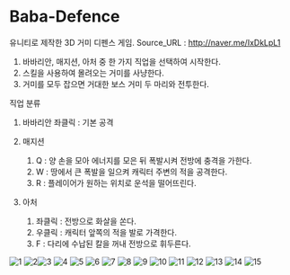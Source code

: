 # Baba-Defence
유니티로 제작한 3D 거미 디펜스 게임.
Source_URL : http://naver.me/IxDkLpL1

1. 바바리안, 매지션, 아처 중 한 가지 직업을 선택하여 시작한다.
2. 스킬을 사용하여 몰려오는 거미를 사냥한다.
3. 거미를 모두 잡으면 거대한 보스 거미 두 마리와 전투한다.

직업 분류
1. 바바리안
      좌클릭 : 기본 공격

2. 매지션
      1) Q : 양 손을 모아 에너지를 모은 뒤 폭발시켜 전방에 충격을 가한다.
      2) W : 땅에서 큰 폭발을 일으켜 캐릭터 주변의 적을 공격한다.
      3) R : 플레이어가 원하는 위치로 운석을 떨어뜨린다.

3. 아처
      1) 좌클릭 : 전방으로 화살을 쏜다.
      2) 우클릭 : 캐릭터 앞쪽의 적을 발로 가격한다.
      3) F : 다리에 수납된 칼을 꺼내 전방으로 휘두른다.

![1](https://user-images.githubusercontent.com/68365881/136432974-dd67eeaf-d972-4bc1-a904-dfc2a050ec46.PNG)
![2](https://user-images.githubusercontent.com/68365881/136432996-b4c60ac8-1032-41a7-8890-399e85ee5f54.PNG)![3](https://user-images.githubusercontent.com/68365881/136433013-8b4565c0-de3a-42a0-a7a4-225725ec11f6.png)
![4](https://user-images.githubusercontent.com/68365881/136433031-9c7f0105-989e-40d7-a658-ef64ee1c9377.png)
![5](https://user-images.githubusercontent.com/68365881/136433048-92a1de16-9def-4c3f-b6c9-41190389e064.png)
![6](https://user-images.githubusercontent.com/68365881/136433068-5e337f28-282d-4422-b57f-db5193097fd9.png)
![7](https://user-images.githubusercontent.com/68365881/136433081-1714cc4d-365a-4305-b99b-4483561469e4.png)
![8](https://user-images.githubusercontent.com/68365881/136433093-d7bdc7b8-d4f7-48c1-a00c-211e15e23645.png)
![9](https://user-images.githubusercontent.com/68365881/136433103-3ce01f71-c202-40ed-8c70-846258ca6a6c.png)
![10](https://user-images.githubusercontent.com/68365881/136433114-82fc940c-3d77-483f-8c9c-185709fcbdfc.png)
![11](https://user-images.githubusercontent.com/68365881/136433129-0591af8e-1195-4f55-afee-7ed9da0a5525.png)
![12](https://user-images.githubusercontent.com/68365881/136433140-190a84c7-7f9f-4ceb-b23d-177ffccc0949.png)
![13](https://user-images.githubusercontent.com/68365881/136433160-f36b2809-5252-48e4-a555-228b990c160d.png)
![14](https://user-images.githubusercontent.com/68365881/136433176-02511f85-a0da-43d9-8418-ffd08ea990a5.png)
![15](https://user-images.githubusercontent.com/68365881/136433189-124ccd75-c342-4446-9ad1-ba56008f9e90.png)


